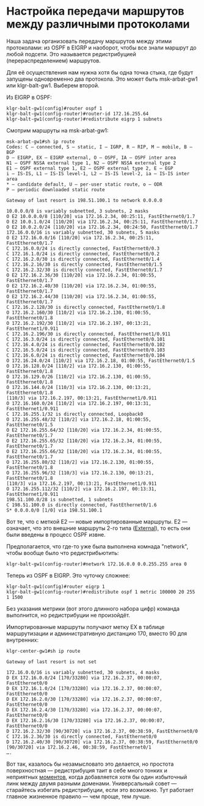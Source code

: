 # Настройка передачи маршрутов между различными протоколами

Наша задача организовать передачу маршрутов между этими протоколами: из OSPF в EIGRP и наоборот, чтобы все знали маршрут до любой подсети.
Это называется редистрибуцией (перераспределением) маршрутов.

Для её осуществления нам нужна хотя бы одна точка стыка, где будут запущены одновременно два протокола. Это может быть msk-arbat-gw1 или klgr-balt-gw1. Выберем второй.

Из EIGRP в OSPF:
```text
klgr-balt-gw1(config)#router ospf 1
klgr-balt-gw1(config-router)#router-id 172.16.255.64
klgr-balt-gw1(config-router)#redistribute eigrp 1 subnets
```

Смотрим маршруты на msk-arbat-gw1:
```text
msk-arbat-gw1#sh ip route
Codes: C — connected, S — static, I — IGRP, R — RIP, M — mobile, B — BGP
D — EIGRP, EX — EIGRP external, O — OSPF, IA — OSPF inter area
N1 — OSPF NSSA external type 1, N2 — OSPF NSSA external type 2
E1 — OSPF external type 1, E2 — OSPF external type 2, E — EGP
i — IS-IS, L1 — IS-IS level-1, L2 — IS-IS level-2, ia — IS-IS inter area
* — candidate default, U — per-user static route, o — ODR
P — periodic downloaded static route

Gateway of last resort is 198.51.100.1 to network 0.0.0.0

10.0.0.0/8 is variably subnetted, 3 subnets, 2 masks
O E2 10.0.0.0/8 [110/20] via 172.16.2.34, 00:25:11, FastEthernet0/1.7
O E2 10.0.1.0/24 [110/20] via 172.16.2.34, 00:25:11, FastEthernet0/1.7
O E2 10.0.2.0/24 [110/20] via 172.16.2.34, 00:24:50, FastEthernet0/1.7
172.16.0.0/16 is variably subnetted, 30 subnets, 5 masks
O E2 172.16.0.0/16 [110/20] via 172.16.2.34, 00:25:11, FastEthernet0/1.7
C 172.16.0.0/24 is directly connected, FastEthernet0/0.3
C 172.16.1.0/24 is directly connected, FastEthernet0/0.2
C 172.16.2.0/30 is directly connected, FastEthernet0/1.4
C 172.16.2.16/30 is directly connected, FastEthernet0/1.5
C 172.16.2.32/30 is directly connected, FastEthernet0/1.7
O E2 172.16.2.36/30 [110/20] via 172.16.2.34, 01:00:55, FastEthernet0/1.7
O E2 172.16.2.40/30 [110/20] via 172.16.2.34, 01:00:55, FastEthernet0/1.7
O E2 172.16.2.44/30 [110/20] via 172.16.2.34, 01:00:55, FastEthernet0/1.7
C 172.16.2.128/30 is directly connected, FastEthernet0/1.8
O 172.16.2.160/30 [110/2] via 172.16.2.130, 01:00:55, FastEthernet0/1.8
O 172.16.2.192/30 [110/2] via 172.16.2.197, 00:13:21, FastEthernet1/0.911
C 172.16.2.196/30 is directly connected, FastEthernet1/0.911
C 172.16.3.0/24 is directly connected, FastEthernet0/0.101
C 172.16.4.0/24 is directly connected, FastEthernet0/0.102
C 172.16.5.0/24 is directly connected, FastEthernet0/0.103
C 172.16.6.0/24 is directly connected, FastEthernet0/0.104
O 172.16.24.0/24 [110/2] via 172.16.2.18, 01:00:55, FastEthernet0/1.5
O 172.16.128.0/24 [110/2] via 172.16.2.130, 01:00:55, FastEthernet0/1.8
O 172.16.129.0/26 [110/2] via 172.16.2.130, 01:00:55, FastEthernet0/1.8
O 172.16.144.0/24 [110/3] via 172.16.2.130, 00:13:21, FastEthernet0/1.8
[110/3] via 172.16.2.197, 00:13:21, FastEthernet1/0.911
O 172.16.160.0/24 [110/2] via 172.16.2.197, 00:13:31, FastEthernet1/0.911
C 172.16.255.1/32 is directly connected, Loopback0
O 172.16.255.48/32 [110/2] via 172.16.2.18, 01:00:55, FastEthernet0/1.5
O E2 172.16.255.64/32 [110/20] via 172.16.2.34, 01:00:55, FastEthernet0/1.7
O E2 172.16.255.65/32 [110/20] via 172.16.2.34, 01:00:55, FastEthernet0/1.7
O E2 172.16.255.66/32 [110/20] via 172.16.2.34, 01:00:55, FastEthernet0/1.7
O 172.16.255.80/32 [110/2] via 172.16.2.130, 01:00:55, FastEthernet0/1.8
O 172.16.255.96/32 [110/3] via 172.16.2.130, 00:13:21, FastEthernet0/1.8
[110/3] via 172.16.2.197, 00:13:21, FastEthernet1/0.911
O 172.16.255.112/32 [110/2] via 172.16.2.197, 00:13:31, FastEthernet1/0.911
198.51.100.0/28 is subnetted, 1 subnets
C 198.51.100.0 is directly connected, FastEthernet0/1.6
S* 0.0.0.0/0 [1/0] via 198.51.100.1
```

Вот те, что с меткой Е2 — новые импортированные маршруты. Е2 — означает, что это внешние маршруты 2-го типа ([External](http://habrahabr.ru/post/117099/)), то есть они были введены в процесс OSPF извне.

Предполагается, что где-то уже была выполнена комнада "network", чтобы вообще было что редистрибьютить:
```text
klgr-balt-gw1(config-router)#network 172.16.0.0 0.0.255.255 area 0
```


Теперь из OSPF в EIGRP. Это чуточку сложнее:
```
klgr-balt-gw1(config)#router eigrp 1
klgr-balt-gw1(config-router)#redistribute ospf 1 metric 100000 20 255 1 1500 
```

Без указания метрики (вот этого длинного набора цифр) команда выполнится, но редистрибуции не произойдёт.

Импортированные маршруты получают метку EX в таблице маршрутизации и административную дистанцию 170, вместо 90 для внутренних:
```
klgr-center-gw1#sh ip route

Gateway of last resort is not set

172.16.0.0/16 is variably subnetted, 30 subnets, 4 masks
D EX 172.16.0.0/24 [170/33280] via 172.16.2.37, 00:00:07, FastEthernet0/0
D EX 172.16.1.0/24 [170/33280] via 172.16.2.37, 00:00:07, FastEthernet0/0
D EX 172.16.2.0/30 [170/33280] via 172.16.2.37, 00:00:07, FastEthernet0/0
D EX 172.16.2.4/30 [170/33280] via 172.16.2.37, 00:00:07, FastEthernet0/0
D EX 172.16.2.16/30 [170/33280] via 172.16.2.37, 00:00:07, FastEthernet0/0
D 172.16.2.32/30 [90/30720] via 172.16.2.37, 00:38:59, FastEthernet0/0
C 172.16.2.36/30 is directly connected, FastEthernet0/0
D 172.16.2.40/30 [90/30720] via 172.16.2.37, 00:38:59, FastEthernet0/0
[90/30720] via 172.16.2.46, 00:38:59, FastEthernet0/1
….
```

Вот так, казалось бы незамысловато это делается, но простота поверхностная — редистрибуция таит в себе много тонких и неприятных [моментов](https://habr.com/ru/post/117062/), когда добавляется хотя бы один избыточный линк между двумя разными доменами.
Универсальный совет — старайтесь избегать редистрибуции, если это возможно. Тут работает главное жизненное правило — чем проще, тем лучше.
